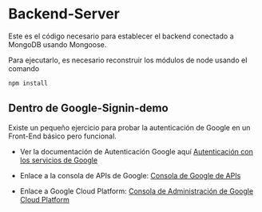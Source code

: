 # Backend-Server

Este es el código necesario para establecer el backend conectado a MongoDB usando Mongoose.

Para ejecutarlo, es necesario reconstruir los módulos de node usando el comando

```Javascript
npm install
```

## Dentro de Google-Signin-demo
Existe un pequeño ejercicio para probar la autenticación de Google en un Front-End básico pero funcional.

- Ver la documentación de Autenticación Google aquí
[Autenticación con los servicios de Google](https://developers.google.com/identity/sign-in/web/sign-in#before_you_begin)

- Enlace a la consola de APIs de Google: [Consola de Google de APIs](https://console.cloud.google.com/apis/dashboard?project=unique-cooler-263413&folder=&organizationId=)

- Enlace a Google Cloud Platform: [Consola de Administración de Google Cloud Platform](https://console.cloud.google.com/iam-admin/settings?project=white-academy-260601&folder=&organizationId=)
